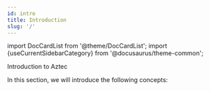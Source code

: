 ```yaml
---
id: intro
title: Introduction
slug: '/'
---
```

import DocCardList from '@theme/DocCardList';
import {useCurrentSidebarCategory} from '@docusaurus/theme-common';

Introduction to Aztec

In this section, we will introduce the following concepts:
